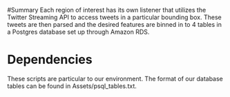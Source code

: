 #Summary
Each region of interest has its own listener that utilizes the Twitter Streaming API to access tweets in a particular bounding box. These tweets are then parsed and the desired features are binned in to 4 tables in a Postgres database set up through Amazon RDS.

# Dependencies
These scripts are particular to our environment. The format of our database tables can be found in Assets/psql_tables.txt.
